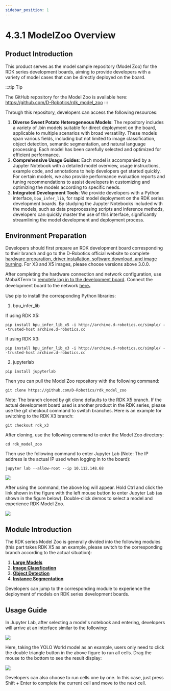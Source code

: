 ```yaml
---
sidebar_position: 1
---
```


# 4.3.1 ModelZoo Overview

## Product Introduction

This product serves as the model sample repository (Model Zoo) for the RDK series development boards, aiming to provide developers with a variety of model cases that can be directly deployed on the board.

:::tip Tip

The GitHub repository for the Model Zoo is available here: https://github.com/D-Robotics/rdk_model_zoo
:::

Through this repository, developers can access the following resources:

1. **Diverse Sweet Potato Heterogeneous Models**: The repository includes a variety of .bin models suitable for direct deployment on the board, applicable to multiple scenarios with broad versatility. These models span various fields, including but not limited to image classification, object detection, semantic segmentation, and natural language processing. Each model has been carefully selected and optimized for efficient performance.
2. **Comprehensive Usage Guides**: Each model is accompanied by a Jupyter Notebook with a detailed model overview, usage instructions, example code, and annotations to help developers get started quickly. For certain models, we also provide performance evaluation reports and tuning recommendations to assist developers in customizing and optimizing the models according to specific needs.
3. **Integrated Development Tools**: We provide developers with a Python interface, `bpu_infer_lib`, for rapid model deployment on the RDK series development boards. By studying the Jupyter Notebooks included with the models, such as data preprocessing scripts and inference methods, developers can quickly master the use of this interface, significantly streamlining the model development and deployment process.

## Environment Preparation

Developers should first prepare an RDK development board corresponding to their branch and go to the D-Robotics official website to complete [hardware preparation, driver installation, software download, and image burning](https://developer.d-robotics.cc/rdk_doc/en/install_os). For X3 and X5 images, please choose versions above 3.0.0.

After completing the hardware connection and network configuration, use MobaXTerm to [remotely log in to the development board](https://developer.d-robotics.cc/rdk_doc/Quick_start/remote_login). Connect the development board to the network [here](https://developer.d-robotics.cc/rdk_doc/en/System_configuration/network_blueteeth)。

Use pip to install the corresponding Python libraries:

1. bpu_infer_lib

If using RDK X5:
```
pip install bpu_infer_lib_x5 -i http://archive.d-robotics.cc/simple/ --trusted-host archive.d-robotics.cc
```

If using RDK X3:
```
pip install bpu_infer_lib_x3 -i http://archive.d-robotics.cc/simple/ --trusted-host archive.d-robotics.cc
```

2. jupyterlab
```
pip install jupyterlab
```

Then you can pull the Model Zoo repository with the following command:
```
git clone https://github.com/D-Robotics/rdk_model_zoo
```

Note: The branch cloned by git clone defaults to the RDK X5 branch. If the actual development board used is another product in the RDK series, please use the git checkout command to switch branches. Here is an example for switching to the RDK X3 branch:

```
git checkout rdk_x3
```

After cloning, use the following command to enter the Model Zoo directory:
```
cd rdk_model_zoo
```

Then use the following command to enter Jupyter Lab (Note: The IP address is the actual IP used when logging in to the board):
```
jupyter lab --allow-root --ip 10.112.148.68
```
![](https://rdk-doc.oss-cn-beijing.aliyuncs.com/doc/img/04_Algorithm_Application/03_model_zoo/image/jupyter_start.png)

After using the command, the above log will appear. Hold Ctrl and click the link shown in the figure with the left mouse button to enter Jupyter Lab (as shown in the figure below). Double-click demos to select a model and experience RDK Model Zoo.

![](https://rdk-doc.oss-cn-beijing.aliyuncs.com/doc/img/04_Algorithm_Application/03_model_zoo/image/into_jupyter.png)

## Module Introduction

The RDK series Model Zoo is generally divided into the following modules (this part takes RDK X5 as an example, please switch to the corresponding branch according to the actual situation):

1. **[Large Models](https://github.com/D-Robotics/rdk_model_zoo/tree/main/demos/llm)**
2. **[Image Classfication](https://github.com/D-Robotics/rdk_model_zoo/tree/main/demos/classification)**
3. **[Object Detection](https://github.com/D-Robotics/rdk_model_zoo/tree/main/demos/detect)**
4. **[Instance Segmentation](https://github.com/D-Robotics/rdk_model_zoo/tree/main/demos/Instance_Segmentation)**

Developers can jump to the corresponding module to experience the deployment of models on RDK series development boards.

## Usage Guide

In Jupyter Lab, after selecting a model's notebook and entering, developers will arrive at an interface similar to the following:

![](https://rdk-doc.oss-cn-beijing.aliyuncs.com/doc/img/04_Algorithm_Application/03_model_zoo/image/basic_usage.png)

Here, taking the YOLO World model as an example, users only need to click the double triangle button in the above figure to run all cells. Drag the mouse to the bottom to see the result display:

![](https://rdk-doc.oss-cn-beijing.aliyuncs.com/doc/img/04_Algorithm_Application/03_model_zoo/image/basic_usage_res.png)

Developers can also choose to run cells one by one. In this case, just press Shift + Enter to complete the current cell and move to the next cell.